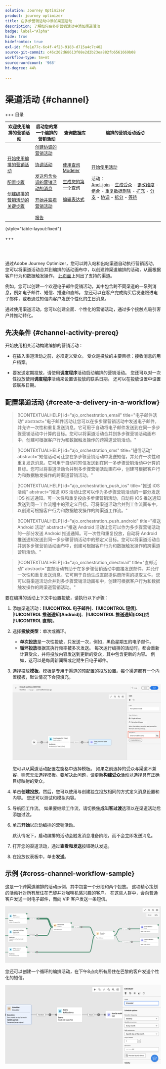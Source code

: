 ```yaml
---
solution: Journey Optimizer
product: journey optimizer
title: 在多步营销活动中添加渠道活动
description: 了解如何在多步营销活动中添加渠道活动
badge: label="Alpha"
hide: true
hidefromtoc: true
exl-id: ffe1e77c-6c4f-4f23-9183-d715a4c7c402
source-git-commit: c46c202d68613f08e2d2b23ea882fb6561669b08
workflow-type: tm+mt
source-wordcount: '968'
ht-degree: 44%

---
```


# 渠道活动 {#channel}

+++ 目录

| 欢迎使用编排的营销活动 | 启动您的第一个编排的营销活动 | 查询数据库  | 编排的营销活动活动 |
|---|---|---|---|
| [开始使用编排的营销活动](../gs-orchestrated-campaigns.md)<br/><br/>[配置步骤](../configuration-steps.md)<br/><br/>[创建编排的营销活动的关键步骤](../gs-campaign-creation.md) | [创建协调的营销活动](../create-orchestrated-campaign.md)<br/><br/>[协调活动](../orchestrate-activities.md)<br/><br/>[发送包含协调的营销活动的消息](../send-messages.md)<br/><br/>[开始并监视营销活动](../start-monitor-campaigns.md)<br/><br/>[报告](../reporting-campaigns.md) | [使用查询Modeler](../orchestrated-query-modeler.md)<br/><br/>[生成您的第一个查询](../build-query.md)<br/><br/>[编辑表达式](../edit-expressions.md) | [开始使用活动](about-activities.md)<br/><br/>活动：<br/>[And-join](and-join.md) - [生成受众](build-audience.md) - [更改维度](change-dimension.md) - [组合](combine.md) - [重复数据删除](/deduplication.md) - [扩充](enrichment.md) - [分支](fork.md) - [协调](reconciliation.md) - [拆分](split.md) - [等待](wait.md) |

{style="table-layout:fixed"}

+++

<br/><br/>

通过Adobe Journey Optimizer，您可以跨入站和出站渠道自动执行营销活动。 您可以将渠道活动合并到编排的活动画布中，以创建跨渠道编排的活动，从而根据客户行为和数据触发操作。 [此页面](../../channels/gs-channels.md)上列出了支持的渠道。

例如，您可以创建一个欢迎电子邮件促销活动，其中包含跨不同渠道的一系列消息，例如电子邮件、短信、推送和直邮。 您还可以在客户完成购买后发送跟进电子邮件，或者通过短信向客户发送个性化的生日消息。

通过使用渠道活动，您可以创建全面、个性化的营销活动，通过多个接触点吸引客户并推动转化。

## 先决条件 {#channel-activity-prereq}

开始使用相关活动构建编排的营销活动：

* 在插入渠道活动之前，必须定义受众。 受众是投放的主要目标：接收消息的用户档案。

* 要发送定期投放，请使用&#x200B;**调度程序**&#x200B;活动启动编排的营销活动。 您还可以对一次性投放使用&#x200B;**调度程序**&#x200B;活动来设置该投放的联系日期。 还可以在投放设置中设置该联系日期。

## 配置渠道活动 {#create-a-delivery-in-a-workflow}

>[!CONTEXTUALHELP]
>id="ajo_orchestration_email"
>title="电子邮件活动"
>abstract="电子邮件活动让您可以在多步骤营销活动中发送电子邮件，并允许一次性和重复发送消息。它可用于自动将电子邮件发送到在同一多步骤营销活动中计算的目标。您可以将渠道活动合并到多步骤营销活动画布中，创建可根据客户行为和数据触发操作的跨渠道营销活动。"

>[!CONTEXTUALHELP]
>id="ajo_orchestration_sms"
>title="短信活动"
>abstract="短信活动可让您在多步骤营销活动中发送短信，并允许一次性和重复发送消息。它可用于自动将短信发送到在同一多步骤营销活动中计算的目标。您可以将渠道活动合并到多步骤营销活动画布中，创建可根据客户行为和数据触发操作的跨渠道营销活动。"

>[!CONTEXTUALHELP]
>id="ajo_orchestration_push_ios"
>title="推送 iOS 活动"
>abstract="推送 iOS 活动让您可以作为多步骤营销活动的一部分发送 iOS 推送通知。可一次性和重复投放多步骤营销活动，自动将 iOS 推送通知发送到同一工作流程中的预定义目标。可将渠道活动合并到工作流画布中，以创建可根据客户行为和数据触发操作的跨渠道工作流。"

>[!CONTEXTUALHELP]
>id="ajo_orchestration_push_android"
>title="推送 Android 活动"
>abstract="推送 Android 活动让您可以作为多步骤营销活动的一部分发送 Android 推送通知。可一次性和重复投放，自动将 Android 推送通知发送到同一多步骤营销活动中的预定义目标。您可以将渠道活动合并到多步骤营销活动画布中，创建可根据客户行为和数据触发操作的跨渠道营销活动。"

>[!CONTEXTUALHELP]
>id="ajo_orchestration_directmail"
>title="直邮活动"
>abstract="直邮活动有助于在多步骤营销活动中直接发送邮件，并允许一次性和重复发送消息。它可用于自动生成直邮提供商所需的提取文件。您可以将渠道活动合并到多步骤营销活动画布中，创建可根据客户行为和数据触发操作的跨渠道营销活动。"

要在编排的活动上下文中设置投放，请执行以下步骤：

1. 添加渠道活动：**[!UICONTROL 电子邮件]**、**[!UICONTROL 短信]**、**[!UICONTROL 推送通知(Android)]**、**[!UICONTROL 推送通知(iOS)]**&#x200B;或&#x200B;**[!UICONTROL 直邮]**。

1. 选择&#x200B;**投放类型**：单次或循环。

   * **单次投放**&#x200B;是一次性投放，只发送一次，例如，黑色星期五的电子邮件。
   * **循环投放**&#x200B;根据其执行频率被多次发送。 每次运行编排的活动时，都会重新计算受众，并将投放内容发送到更新的受众，其中包含更新的内容。 例如，这可以是每周新闻稿或定期生日电子邮件。

1. 选择投放&#x200B;**模板**。模板是专用于渠道的预配置的投放设置。每个渠道都有一个内置模板，默认情况下会预填充。

   ![](../assets/delivery-activity-in-wf.png)

   您可以从渠道活动配置左窗格中选择模板。 如果之前选择的受众与渠道不兼容，则您无法选择模板。要解决此问题，请更新&#x200B;**构建受众**&#x200B;活动以选择具有正确目标映射的受众。

1. 单击&#x200B;**创建投放**。然后，您可以使用与创建独立投放相同的方式定义消息设置和内容。 您还可以测试和模拟内容。

1. 导航回工作流。 如果要继续工作流，请切换&#x200B;**生成叫客过渡**&#x200B;选项以在渠道活动后添加过渡。

1. 单击&#x200B;**开始**&#x200B;以启动编排的营销活动。

   默认情况下，启动编排的活动会触发消息准备阶段，而不会立即发送消息。

1. 打开您的渠道活动，通过&#x200B;**查看和发送**&#x200B;按钮确认发送。

1. 在投放仪表板中，单击&#x200B;**发送**。

## 示例 {#cross-channel-workflow-sample}

这是一个跨渠道编排的活动示例，其中包含一个分段和两个投放。 这项精心策划的活动针对所有居住在巴黎并对咖啡机感兴趣的客户。 在这些人群中，会向普通客户发送一封电子邮件，而向 VIP 客户发送一条短信。

![](../assets/workflow-channel-example.png)

<!--
description, which use case you can perform (common other activities that you can link before of after the activity)

how to add and configure the activity

example of a configured activity within a workflow
The Email delivery activity allows you to configure the sending an email in a workflow. 

-->

您还可以创建一个循环的编排活动，在下午8点向所有居住在巴黎的客户发送个性化的短信。

![](../assets/workflow-channel-example2.png)

<!-- Scheduled emails available?

This can be a single send email and sent just once, or it can be a recurring email.
* Single send emails are standard emails, sent once.
* Recurring emails allow you to send the same email multiple times to different targets over a defined period. You can aggregate the deliveries per period in order to get reports that correspond to your needs.

When linked to a scheduler, you can define recurring emails.
Email recipients are defined upstream of the activity in the same workflow, via an Audience targeting activity.

-->


<!--The message preparation is triggered according to the workflow execution parameters. From the message dashboard, you can select whether to request or not a manual confirmation to send the message (required by default). You can start the workflow manually or place a scheduler activity in the workflow to automate execution.-->
